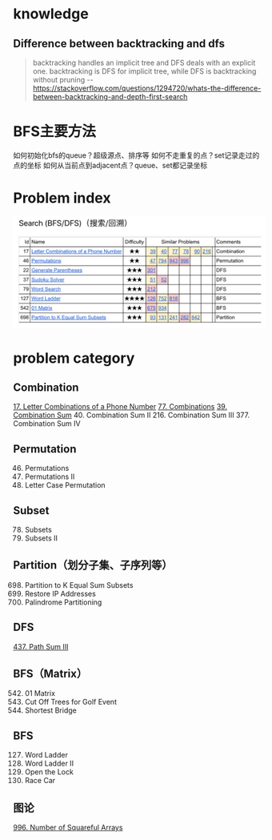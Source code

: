 # knowledge
## Difference between backtracking and dfs
>backtracking handles an implicit tree and DFS deals with an explicit one. 
backtracking is DFS for implicit tree, while DFS is backtracking without pruning
-- https://stackoverflow.com/questions/1294720/whats-the-difference-between-backtracking-and-depth-first-search

# BFS主要方法
如何初始化bfs的queue？超级源点、排序等
如何不走重复的点？set记录走过的点的坐标
如何从当前点到adjacent点？queue、set都记录坐标

# Problem index
![](/lc/images/backtrack-search.png)


# problem category

## Combination
[17. Letter Combinations of a Phone Number](https://leetcode.com/problems/letter-combinations-of-a-phone-number/)
[77. Combinations](https://leetcode.cn/problems/combinations/)
[39. Combination Sum](https://leetcode.cn/problems/combination-sum/)
40. Combination Sum II
216. Combination Sum III
377. Combination Sum IV

## Permutation
46. Permutations
47. Permutations II
784. Letter Case Permutation

## Subset
78. Subsets
90. Subsets II

## Partition（划分子集、子序列等）
698. Partition to K Equal Sum Subsets
93. Restore IP Addresses
131. Palindrome Partitioning

## DFS
[437. Path Sum III](https://leetcode.com/problems/path-sum-iii/)

## BFS（Matrix）
542. 01 Matrix
675. Cut Off Trees for Golf Event
934. Shortest Bridge



## BFS
127. Word Ladder
126. Word Ladder II
752. Open the Lock
818. Race Car


## 图论
[996. Number of Squareful Arrays](https://leetcode.com/problems/number-of-squareful-arrays/)
